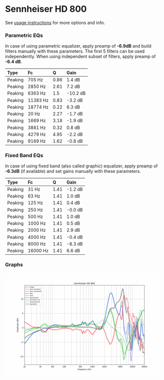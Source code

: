 # Sennheiser HD 800
See [usage instructions](https://github.com/jaakkopasanen/AutoEq#usage) for more options and info.

### Parametric EQs
In case of using parametric equalizer, apply preamp of **-6.9dB** and build filters manually
with these parameters. The first 5 filters can be used independently.
When using independent subset of filters, apply preamp of **-6.4 dB**.

| Type    | Fc       |    Q | Gain     |
|:--------|:---------|:-----|:---------|
| Peaking | 705 Hz   | 0.86 | 1.4 dB   |
| Peaking | 2850 Hz  | 2.61 | 7.2 dB   |
| Peaking | 6363 Hz  | 1.5  | -10.2 dB |
| Peaking | 11383 Hz | 0.83 | -3.2 dB  |
| Peaking | 18774 Hz | 0.22 | 6.3 dB   |
| Peaking | 20 Hz    | 2.27 | -1.7 dB  |
| Peaking | 1669 Hz  | 3.18 | -1.9 dB  |
| Peaking | 3881 Hz  | 0.32 | 0.8 dB   |
| Peaking | 4279 Hz  | 4.95 | -2.2 dB  |
| Peaking | 9169 Hz  | 1.62 | -0.8 dB  |

### Fixed Band EQs
In case of using fixed band (also called graphic) equalizer, apply preamp of **-6.3dB**
(if available) and set gains manually with these parameters.

| Type    | Fc       |    Q | Gain    |
|:--------|:---------|:-----|:--------|
| Peaking | 31 Hz    | 1.41 | -1.2 dB |
| Peaking | 63 Hz    | 1.41 | 1.0 dB  |
| Peaking | 125 Hz   | 1.41 | 0.4 dB  |
| Peaking | 250 Hz   | 1.41 | -0.0 dB |
| Peaking | 500 Hz   | 1.41 | 1.0 dB  |
| Peaking | 1000 Hz  | 1.41 | 0.5 dB  |
| Peaking | 2000 Hz  | 1.41 | 2.9 dB  |
| Peaking | 4000 Hz  | 1.41 | -0.4 dB |
| Peaking | 8000 Hz  | 1.41 | -8.3 dB |
| Peaking | 16000 Hz | 1.41 | 6.6 dB  |

### Graphs
![](./Sennheiser%20HD%20800.png)